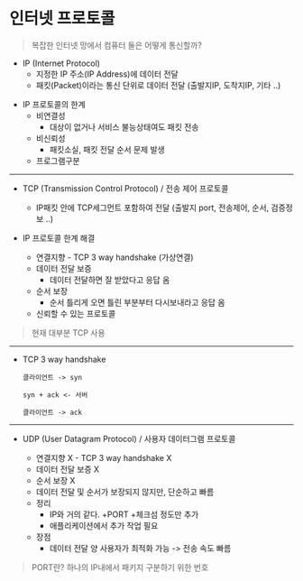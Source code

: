 # 인터넷 프로토콜

> 복잡한 인터넷 망에서 컴퓨터 둘은 어떻게 통신할까? 

* IP (Internet Protocol)
  * 지정한 IP 주소(IP Address)에 데이터 전달
  * 패킷(Packet)이라는 통신 단위로 데이터 전달 (출발지IP, 도착지IP, 기타 ..)

- IP 프로토콜의 한계
  - 비연결성
      - 대상이 없거나 서비스 불능상태여도 패킷 전송
  - 비신뢰성
      - 패킷소실, 패킷 전달 순서 문제 발생
  - 프로그램구분
 
- - - 
* TCP (Transmission Control Protocol) / 전송 제어 프로토콜
  - IP패킷 안에 TCP세그먼트 포함하여 전달 (출발지 port, 전송제어, 순서, 검증정보 ..)   

* IP 프로토콜 한계 해결
  - 연결지향 - TCP 3 way handshake (가상연결)
  - 데이터 전달 보증
     - 데이터 전달하면 잘 받았다고 응답 옴
  - 순서 보장
     - 순서 틀리게 오면 틀린 부분부터 다시보내라고 응답 옴
  - 신뢰할 수 있는 프로토콜
> 현재 대부분 TCP 사용

---

* TCP 3 way handshake

      클라이언트 -> syn
  
      syn + ack <- 서버
  
      클라이언트 -> ack

---
  
* UDP (User Datagram Protocol) / 사용자 데이터그램 프로토콜

  - 연결지향 X - TCP 3 way handshake X
  - 데이터 전달 보증 X
  - 순서 보장 X
  - 데이터 전달 및 순서가 보장되지 않지만, 단순하고 빠름
  - 정리
     - IP와 거의 같다. +PORT +체크섬 정도만 추가
     - 애플리케이션에서 추가 작업 필요
   - 장점
     - 데이터 전달 양 사용자가 최적화 가능 -> 전송 속도 빠름

> PORT란?  하나의 IP내에서 패키지 구분하기 위한 번호
